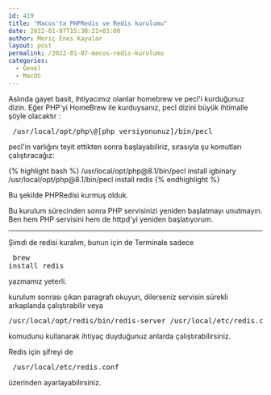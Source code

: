 ```yaml
---
id: 419
title: "Macos'ta PHPRedis ve Redis kurulumu"
date: 2022-01-07T15:30:21+03:00
author: Meriç Enes Kayalar
layout: post
permalink: /2022-01-07-macos-redis-kurulumu
categories:
  - Genel
  - MacOS
---
```

Aslında gayet basit, ihtiyacımız olanlar homebrew ve pecl'i kurduğunuz dizin. Eğer PHP'yi HomeBrew ile kurduysanız, pecl dizini büyük ihtimalle şöyle olacaktır :

<pre> /usr/local/opt/php\@[php versiyonunuz]/bin/pecl </pre>

pecl'in varlığını teyit ettikten sonra başlayabiliriz, sırasıyla şu komutları çalıştıracağız:

{% highlight bash %}
/usr/local/opt/php\@8.1/bin/pecl install igbinary
/usr/local/opt/php\@8.1/bin/pecl install redis
{% endhighlight %}

Bu şekilde PHPRedisi kurmuş olduk.

Bu kurulum sürecinden sonra PHP servisinizi yeniden başlatmayı unutmayın. Ben hem PHP servisini hem de httpd'yi yeniden başlatıyorum.
___

Şimdi de redisi kuralım, bunun için de Terminale sadece <pre> brew install redis </pre> yazmamız yeterli.

kurulum sonrası çıkan paragrafı okuyun, dilerseniz servisin sürekli arkaplanda çalıştırabilir veya <pre> /usr/local/opt/redis/bin/redis-server /usr/local/etc/redis.conf </pre> komudunu kullanarak ihtiyaç duyduğunuz anlarda çalıştırabilirsiniz.

Redis için şifreyi de <pre> /usr/local/etc/redis.conf </pre> üzerinden ayarlayabilirsiniz.